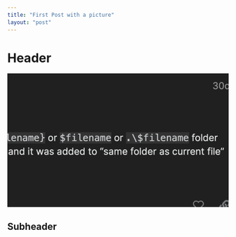```yaml
---
title: "First Post with a picture" 
layout: "post"
---
```


# Header
<p align="center">
  <img src="/assets/posts/2021-09-04-this-is-my-frirs-post/image-20211119181448183.png">
</p>

## Subheader
